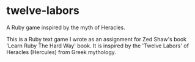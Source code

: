 twelve-labors
=============

A Ruby game inspired by the myth of Heracles.

This is a Ruby text game I wrote as an assignment for Zed Shaw's book 'Learn
Ruby The Hard Way' book.  It is inspired by the 'Twelve Labors' of Heracles
(Hercules) from Greek mythology.